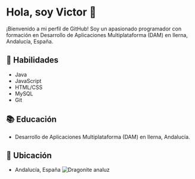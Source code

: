 # Hola, soy Victor 👋

¡Bienvenido a mi perfil de GitHub! Soy un apasionado programador con formación en Desarrollo de Aplicaciones Multiplataforma (DAM) en Ilerna, Andalucía, España.

## 🚀 Habilidades
- Java
- JavaScript
- HTML/CSS
- MySQL
- Git

## 📚 Educación
- Desarrollo de Aplicaciones Multiplataforma (DAM) en Ilerna, Andalucía.

## 📍 Ubicación
- Andalucía, España
![Dragonite analuz](https://pbs.twimg.com/media/EvTu0czXMAEwN7B.jpg)

<!--
**VictorB-05/VictorB-05** is a ✨ _special_ ✨ repository because its `README.md` (this file) appears on your GitHub profile.

Here are some ideas to get you started:

- 🔭 I’m currently working on ...
- 🌱 I’m currently learning ...
- 👯 I’m looking to collaborate on ...
- 🤔 I’m looking for help with ...
- 💬 Ask me about ...
- 📫 How to reach me: ...
- 😄 Pronouns: ...
- ⚡ Fun fact: ...

## 🛠️ Proyectos Destacados
- [Proyecto 1](enlace1): Breve descripción del proyecto.
- [Proyecto 2](enlace2): Breve descripción del proyecto.
- [Proyecto 3](enlace3): Breve descripción del proyecto.

## 📫 Contacto
- LinkedIn: [Victor](enlace_a_LinkedIn)
- Correo electrónico: tu_email@example.com
-->
